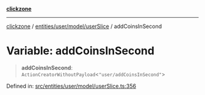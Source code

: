 [**clickzone**](../../../../../README.md)

***

[clickzone](../../../../../README.md) / [entities/user/model/userSlice](../README.md) / addCoinsInSecond

# Variable: addCoinsInSecond

> **addCoinsInSecond**: `ActionCreatorWithoutPayload`\<`"user/addCoinsInSecond"`\>

Defined in: [src/entities/user/model/userSlice.ts:356](https://github.com/MaximBri/ClickZone/blob/20f3f0d061a7c50a96ed5bba64acbc325a456072/client/src/entities/user/model/userSlice.ts#L356)
